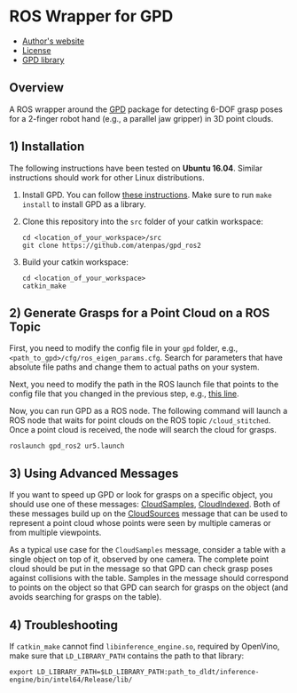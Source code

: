 # ROS Wrapper for GPD

* [Author's website](http://www.ccs.neu.edu/home/atp/)
* [License](https://github.com/atenpas/gpd_ros2/blob/master/LICENSE.md)
* [GPD library](https://github.com/atenpas/gpd)

## Overview

A ROS wrapper around the [GPD](https://github.com/atenpas/gpd) package for detecting 6-DOF grasp poses for a
2-finger robot hand (e.g., a parallel jaw gripper) in 3D point clouds.

## 1) Installation

The following instructions have been tested on **Ubuntu 16.04**. Similar
instructions should work for other Linux distributions.

1. Install GPD. You can follow [these instructions](https://github.com/atenpas/gpd#install). Make sure to run `make install` to install GPD as a library.

2. Clone this repository into the `src` folder of your catkin workspace:

   ```
   cd <location_of_your_workspace>/src
   git clone https://github.com/atenpas/gpd_ros2
   ```

3. Build your catkin workspace:

   ```
   cd <location_of_your_workspace>
   catkin_make
   ```

## 2) Generate Grasps for a Point Cloud on a ROS Topic

First, you need to modify the config file in your `gpd` folder, e.g., 
`<path_to_gpd>/cfg/ros_eigen_params.cfg`. Search for parameters that have 
absolute file paths and change them to actual paths on your system.

Next, you need to modify the path in the ROS launch file that points to the 
config file that you changed in the previous step, e.g., 
[this line](https://github.com/atenpas/gpd_ros2/blob/master/launch/ur5.launch#L18).

Now, you can run GPD as a ROS node. The following command will launch a ROS node
that waits for point clouds on the ROS topic `/cloud_stitched`. Once a point
cloud is received, the node will search the cloud for grasps.

```
roslaunch gpd_ros2 ur5.launch
```

## 3) Using Advanced Messages

If you want to speed up GPD or look for grasps on a specific object, you should 
use one of these messages: [CloudSamples](https://github.com/atenpas/gpd_ros2/blob/master/msg/CloudSamples.msg), [CloudIndexed](https://github.com/atenpas/gpd_ros2/blob/master/msg/CloudIndexed.msg). Both of these messages build up on the [CloudSources](https://github.com/atenpas/gpd_ros2/blob/master/msg/CloudSources.msg) message that can be used to represent a point cloud whose points were seen by multiple cameras or from multiple viewpoints.

As a typical use case for the `CloudSamples` message, consider a table with a single object on top of it, observed by one camera. The complete point cloud should be put in the message so that GPD can check grasp poses against collisions with the table. Samples in the message should correspond to points on the object so that GPD can search for grasps on the object (and avoids searching for grasps on the table).

## 4) Troubleshooting

If `catkin_make` cannot find `libinference_engine.so`, required by OpenVino, make 
sure that `LD_LIBRARY_PATH` contains the path to that library:

```
export LD_LIBRARY_PATH=$LD_LIBRARY_PATH:path_to_dldt/inference-engine/bin/intel64/Release/lib/
```
